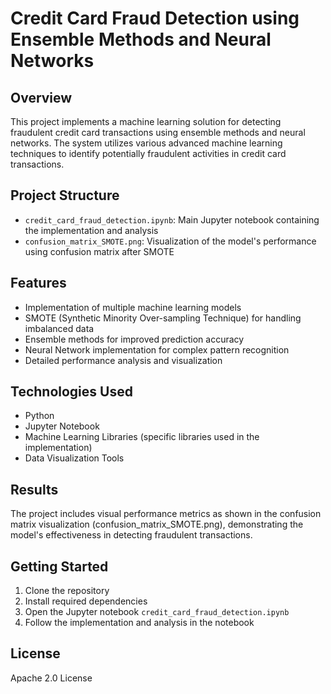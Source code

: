 # Credit Card Fraud Detection using Ensemble Methods and Neural Networks

## Overview

This project implements a machine learning solution for detecting fraudulent credit card transactions using ensemble methods and neural networks. The system utilizes various advanced machine learning techniques to identify potentially fraudulent activities in credit card transactions.

## Project Structure

-   `credit_card_fraud_detection.ipynb`: Main Jupyter notebook containing the implementation and analysis
-   `confusion_matrix_SMOTE.png`: Visualization of the model's performance using confusion matrix after SMOTE

## Features

-   Implementation of multiple machine learning models
-   SMOTE (Synthetic Minority Over-sampling Technique) for handling imbalanced data
-   Ensemble methods for improved prediction accuracy
-   Neural Network implementation for complex pattern recognition
-   Detailed performance analysis and visualization

## Technologies Used

-   Python
-   Jupyter Notebook
-   Machine Learning Libraries (specific libraries used in the implementation)
-   Data Visualization Tools

## Results

The project includes visual performance metrics as shown in the confusion matrix visualization (confusion_matrix_SMOTE.png), demonstrating the model's effectiveness in detecting fraudulent transactions.

## Getting Started

1. Clone the repository
2. Install required dependencies
3. Open the Jupyter notebook `credit_card_fraud_detection.ipynb`
4. Follow the implementation and analysis in the notebook

## License

Apache 2.0 License
